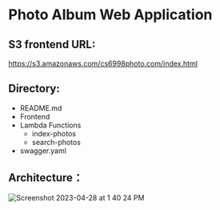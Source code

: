 # Photo Album Web Application    

S3 frontend URL:
----
https://s3.amazonaws.com/cs6998photo.com/index.html

Directory:
----
- README.md
- Frontend
- Lambda Functions
  - index-photos
  - search-photos
- swagger.yaml
 
Architecture：
----
![Screenshot 2023-04-28 at 1 40 24 PM](https://user-images.githubusercontent.com/123121874/235218376-ffd33816-b745-484f-a21f-45a64129267c.png)
